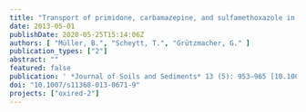 ```yaml
---
title: "Transport of primidone, carbamazepine, and sulfamethoxazole in thermally treated sediments—laboratory column experiments"
date: 2013-05-01
publishDate: 2020-05-25T15:14:06Z
authors: [ "Müller, B.", "Scheytt, T.", "Grützmacher, G." ]
publication_types: ["2"]
abstract: ""
featured: false
publication: ' *Journal of Soils and Sediments* 13 (5): 953–965 [10.1007/s11368-013-0671-9](https://doi.org/10.1007/s11368-013-0671-9)'
doi: "10.1007/s11368-013-0671-9"
projects: ["oxired-2"]
---
```


